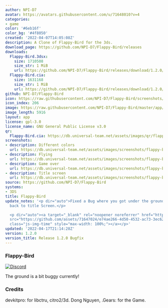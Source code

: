 ```yaml
---
author: NPI-D7
avatar: https://avatars.githubusercontent.com/u/71648010?v=4
categories:
- game
color: '#6eb16f'
color_bg: '#4f8050'
created: '2022-04-07T14:05:08Z'
description: A Clone of Flappy-Bird for the 3ds.
download_page: https://github.com/NPI-D7/Flappy-Bird/releases
downloads:
  Flappy-Bird.3dsx:
    size: 1710508
    size_str: 1 MiB
    url: https://github.com/NPI-D7/Flappy-Bird/releases/download/1.2.0/Flappy-Bird.3dsx
  Flappy-Bird.cia:
    size: 1631168
    size_str: 1 MiB
    url: https://github.com/NPI-D7/Flappy-Bird/releases/download/1.2.0/Flappy-Bird.cia
github: NPI-D7/Flappy-Bird
icon: https://raw.githubusercontent.com/NPI-D7/Flappy-Bird/screenshots/app/icon.png
icon_index: 206
image: https://raw.githubusercontent.com/NPI-D7/Flappy-Bird/master/app/banner.png
image_length: 5916
layout: app
license: gpl-3.0
license_name: GNU General Public License v3.0
qr:
  Flappy-Bird.cia: https://db.universal-team.net/assets/images/qr/flappy-bird-cia.png
screenshots:
- description: Different colors
  url: https://db.universal-team.net/assets/images/screenshots/flappy-bird/different-colors.png
- description: Flying
  url: https://db.universal-team.net/assets/images/screenshots/flappy-bird/flying.png
- description: Game over
  url: https://db.universal-team.net/assets/images/screenshots/flappy-bird/game-over.png
- description: Title screen
  url: https://db.universal-team.net/assets/images/screenshots/flappy-bird/title-screen.png
source: https://github.com/NPI-D7/Flappy-Bird
systems:
- 3DS
title: Flappy-Bird
update_notes: '<p dir="auto">Fixed a Bug where you got under the ground when going
  back to title Screen.</p>

  <p dir="auto"><a target="_blank" rel="noopener noreferrer" href="https://github.com/assets/71647024/e74ae266-4d50-4532-ac73-3ec62f9aecf3"><img
  src="https://github.com/assets/71647024/e74ae266-4d50-4532-ac73-3ec62f9aecf3" alt="Flappy-Bird"
  class="js-img-time" style="max-width: 100%;"></a></p>'
updated: '2022-04-17T21:14:28Z'
version: 1.2.0
version_title: Release 1.2.0 Bugfix
---
```

### Flappy-Bird 
[![Discord](https://img.shields.io/discord/961610973066702889?style=for-the-badge)](https://discord.gg/XuX6EN8dyt)

The ground is a bit buggy currently!


### Credits
devkitpro: for libctru, citro2/3d.
Dong Nguyen, .Gears: for the Game.
